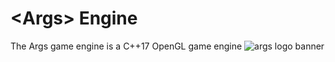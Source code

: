 # \<Args\> Engine
The Args game engine is a C++17 OpenGL game engine
![args logo banner](https://cdn.discordapp.com/attachments/448616491416551438/696718633182691338/Args-banner.png)

